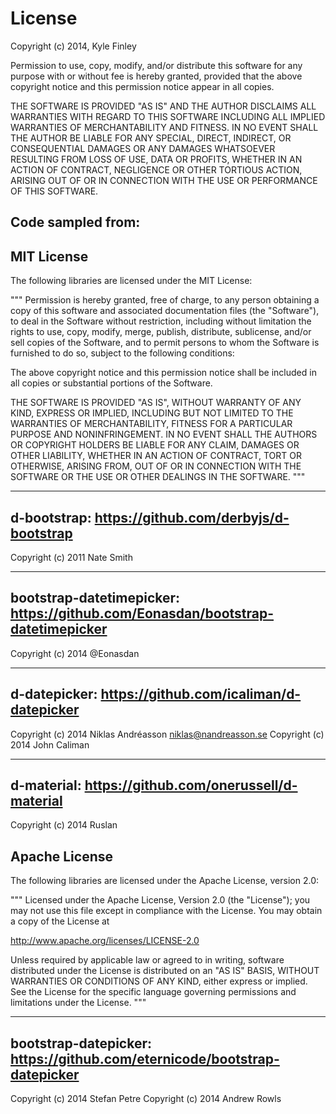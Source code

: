 # License

Copyright (c) 2014, Kyle Finley

Permission to use, copy, modify, and/or distribute this software for any purpose with or without fee is hereby granted, provided that the above copyright notice and this permission notice appear in all copies.

THE SOFTWARE IS PROVIDED "AS IS" AND THE AUTHOR DISCLAIMS ALL WARRANTIES WITH REGARD TO THIS SOFTWARE INCLUDING ALL IMPLIED WARRANTIES OF MERCHANTABILITY AND FITNESS. IN NO EVENT SHALL THE AUTHOR BE LIABLE FOR ANY SPECIAL, DIRECT, INDIRECT, OR CONSEQUENTIAL DAMAGES OR ANY DAMAGES WHATSOEVER RESULTING FROM LOSS OF USE, DATA OR PROFITS, WHETHER IN AN ACTION OF CONTRACT, NEGLIGENCE OR OTHER TORTIOUS ACTION, ARISING OUT OF OR IN CONNECTION WITH THE USE OR PERFORMANCE OF THIS SOFTWARE.


Code sampled from:
---

## MIT License

The following libraries are licensed under the MIT License:

"""
Permission is hereby granted, free of charge, to any person obtaining a copy of this software and associated documentation files (the "Software"), to deal in the Software without restriction, including without limitation the rights to use, copy, modify, merge, publish, distribute, sublicense, and/or sell copies of the Software, and to permit persons to whom the Software is furnished to do so, subject to the following conditions:

The above copyright notice and this permission notice shall be included in all copies or substantial portions of the Software.

THE SOFTWARE IS PROVIDED "AS IS", WITHOUT WARRANTY OF ANY KIND, EXPRESS OR IMPLIED, INCLUDING BUT NOT LIMITED TO THE WARRANTIES OF MERCHANTABILITY, FITNESS FOR A PARTICULAR PURPOSE AND NONINFRINGEMENT. IN NO EVENT SHALL THE AUTHORS OR COPYRIGHT HOLDERS BE LIABLE FOR ANY CLAIM, DAMAGES OR OTHER LIABILITY, WHETHER IN AN ACTION OF CONTRACT, TORT OR OTHERWISE, ARISING FROM, OUT OF OR IN CONNECTION WITH THE SOFTWARE OR THE USE OR OTHER DEALINGS IN THE SOFTWARE.
"""

----------
d-bootstrap: https://github.com/derbyjs/d-bootstrap
----------

Copyright (c) 2011 Nate Smith


----------
bootstrap-datetimepicker: https://github.com/Eonasdan/bootstrap-datetimepicker
----------

Copyright (c) 2014 @Eonasdan


----------
d-datepicker: https://github.com/icaliman/d-datepicker
----------

Copyright (c) 2014 Niklas Andréasson <niklas@nandreasson.se>
Copyright (c) 2014 John Caliman


----------
d-material: https://github.com/onerussell/d-material
----------

Copyright (c) 2014 Ruslan




## Apache License

The following libraries are licensed under the Apache License, version 2.0:

"""
Licensed under the Apache License, Version 2.0 (the "License"); you may not use this file except in compliance with the License. You may obtain a copy of the License at

   http://www.apache.org/licenses/LICENSE-2.0

Unless required by applicable law or agreed to in writing, software distributed under the License is distributed on an "AS IS" BASIS, WITHOUT WARRANTIES OR CONDITIONS OF ANY KIND, either express or implied. See the License for the specific language governing permissions and limitations under the License.
"""

----------
bootstrap-datepicker: https://github.com/eternicode/bootstrap-datepicker
----------

Copyright (c) 2014 Stefan Petre
Copyright (c) 2014 Andrew Rowls

